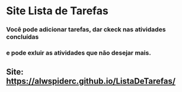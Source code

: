 # Site Lista de Tarefas

### Você pode adicionar tarefas, dar ckeck nas atividades concluídas

### e pode exluir as atividades que não desejar mais.

## Site: https://alwspiderc.github.io/ListaDeTarefas/
